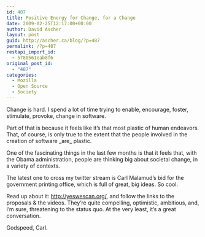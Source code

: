 ```yaml
---
id: 487
title: Positive Energy for Change, for a Change
date: 2009-02-25T12:17:00+00:00
author: David Ascher
layout: post
guid: http://ascher.ca/blog/?p=487
permalink: /?p=487
restapi_import_id:
  - 5780561eab8f6
original_post_id:
  - "487"
categories:
  - Mozilla
  - Open Source
  - Society
---
```

Change is hard. I spend a lot of time trying to enable, encourage, foster, stimulate, provoke, change in software.

Part of that is because it feels like it&#8217;s that most plastic of human endeavors. That, of course, is only true to the extent that the people involved in the creation of software \_are\_ plastic.

One of the fascinating things in the last few months is that it feels that, with the Obama administration, people are thinking big about societal change, in a variety of contexts.

The latest one to cross my twitter stream is Carl Malamud&#8217;s bid for the government printing office, which is full of great, big ideas. So cool.

Read up about it: <http://yeswescan.org/>, and follow the links to the proposals & the videos. They&#8217;re quite compelling, optimistic, ambitious, and, I&#8217;m sure, threatening to the status quo. At the very least, it&#8217;s a great conversation.

Godspeed, Carl.